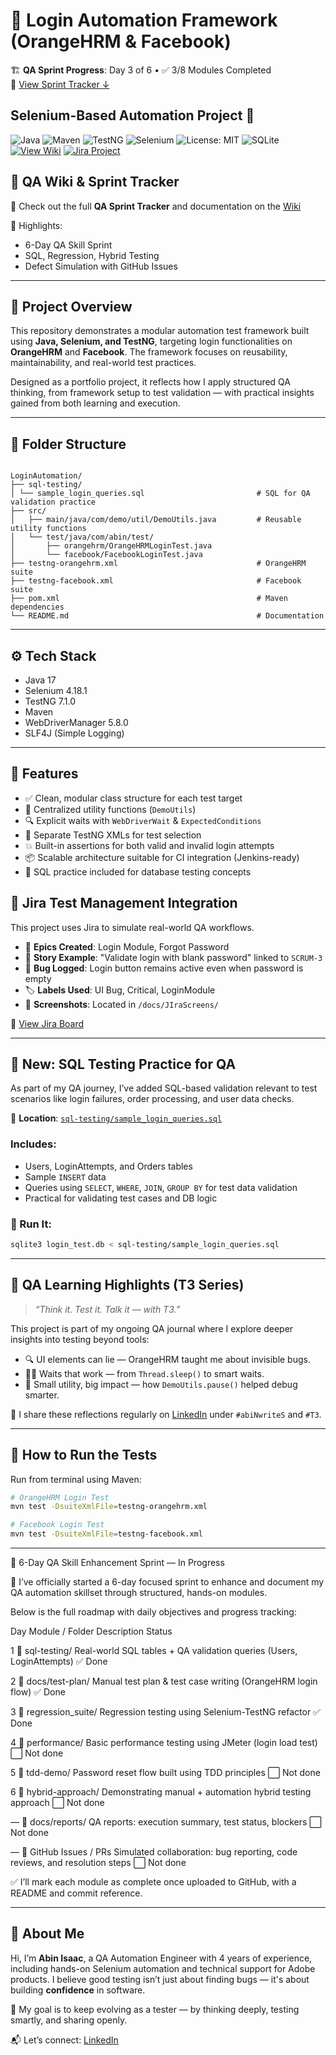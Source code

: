 # 🔐 Login Automation Framework (OrangeHRM & Facebook)

🏗️ **QA Sprint Progress**: Day 3 of 6 • ✅ 3/8 Modules Completed  
📌 [View Sprint Tracker ↓](#-6-day-qa-skill-enhancement-sprint--in-progress)


## Selenium-Based Automation Project 🚀

![Java](https://img.shields.io/badge/Java-ED8B00?style=for-the-badge&logo=java&logoColor=white)
![Maven](https://img.shields.io/badge/Maven-C71A36?style=for-the-badge&logo=apache-maven&logoColor=white)
![TestNG](https://img.shields.io/badge/TestNG-FF6347?style=for-the-badge&logo=testng&logoColor=white)
![Selenium](https://img.shields.io/badge/Selenium-43B02A?style=for-the-badge&logo=selenium&logoColor=white)
![License: MIT](https://img.shields.io/badge/License-MIT-blue.svg?style=for-the-badge)
![SQLite](https://img.shields.io/badge/SQLite-07405E?style=for-the-badge&logo=sqlite&logoColor=white) 
[![View Wiki](https://img.shields.io/badge/View-Wiki-blue?style=for-the-badge)](https://github.com/Abin-Isaac/LoginAutomation/wiki)
[![Jira Project](https://img.shields.io/badge/Jira-LoginAutomation-blue)](https://abinisaac111.atlassian.net/jira/your-work)



## 🧠 QA Wiki & Sprint Tracker

📘 Check out the full **QA Sprint Tracker** and documentation on the [Wiki](https://github.com/Abin-Isaac/LoginAutomation/wiki)

🚀 Highlights:
- 6-Day QA Skill Sprint
- SQL, Regression, Hybrid Testing
- Defect Simulation with GitHub Issues

---

## 📌 Project Overview

This repository demonstrates a modular automation test framework built using **Java, Selenium, and TestNG**, targeting login functionalities on **OrangeHRM** and **Facebook**. The framework focuses on reusability, maintainability, and real-world test practices.

Designed as a portfolio project, it reflects how I apply structured QA thinking, from framework setup to test validation — with practical insights gained from both learning and execution.

---

## 📁 Folder Structure

```

LoginAutomation/
├── sql-testing/
│ └── sample_login_queries.sql                         # SQL for QA validation practice
├── src/
│   ├── main/java/com/demo/util/DemoUtils.java         # Reusable utility functions
│   └── test/java/com/abin/test/
│       ├── orangehrm/OrangeHRMLoginTest.java
│       └── facebook/FacebookLoginTest.java
├── testng-orangehrm.xml                               # OrangeHRM suite
├── testng-facebook.xml                                # Facebook suite
├── pom.xml                                            # Maven dependencies
└── README.md                                          # Documentation

````

---

## ⚙️ Tech Stack

- Java 17
- Selenium 4.18.1
- TestNG 7.1.0
- Maven
- WebDriverManager 5.8.0
- SLF4J (Simple Logging)

---

## 🧪 Features

- ✅ Clean, modular class structure for each test target
- 🔁 Centralized utility functions (`DemoUtils`)
- 🔍 Explicit waits with `WebDriverWait` & `ExpectedConditions`
- 📄 Separate TestNG XMLs for test selection
- 💥 Built-in assertions for both valid and invalid login attempts
- 📦 Scalable architecture suitable for CI integration (Jenkins-ready)
- 📄 SQL practice included for database testing concepts

## 🧪 Jira Test Management Integration

This project uses Jira to simulate real-world QA workflows.

- 🔖 **Epics Created**: Login Module, Forgot Password
- 🧾 **Story Example**: "Validate login with blank password" linked to `SCRUM-3`
- 🐞 **Bug Logged**: Login button remains active even when password is empty
- 🏷️ **Labels Used**: UI Bug, Critical, LoginModule
- 📸 **Screenshots**: Located in `/docs/JIraScreens/`

🔗 [View Jira Board](https://abinisaac111.atlassian.net/jira/your-work)

---

## 🧠 New: SQL Testing Practice for QA

As part of my QA journey, I’ve added SQL-based validation relevant to test scenarios like login failures, order processing, and user data checks.

📄 **Location**: [`sql-testing/sample_login_queries.sql`](sql-testing/sample_login_queries.sql)

### Includes:
- Users, LoginAttempts, and Orders tables
- Sample `INSERT` data
- Queries using `SELECT`, `WHERE`, `JOIN`, `GROUP BY` for test data validation
- Practical for validating test cases and DB logic

### 🔧 Run It:
```bash
sqlite3 login_test.db < sql-testing/sample_login_queries.sql
```
---

## 🧠 QA Learning Highlights (T3 Series)
> _“Think it. Test it. Talk it — with T3.”_

This project is part of my ongoing QA journal where I explore deeper insights into testing beyond tools:

- 🔍 UI elements can lie — OrangeHRM taught me about invisible bugs.
- 🧘‍♂️ Waits that work — from `Thread.sleep()` to smart waits.
- 🧩 Small utility, big impact — how `DemoUtils.pause()` helped debug smarter.

📝 I share these reflections regularly on [LinkedIn](https://www.linkedin.com/in/abin-isaac) under `#abiNwriteS` and `#T3`.

---

## 🚀 How to Run the Tests

Run from terminal using Maven:

```bash
# OrangeHRM Login Test
mvn test -DsuiteXmlFile=testng-orangehrm.xml

# Facebook Login Test
mvn test -DsuiteXmlFile=testng-facebook.xml
````

---
🏁 6-Day QA Skill Enhancement Sprint — In Progress

🚀 I’ve officially started a 6-day focused sprint to enhance and document my QA automation skillset through structured, hands-on modules.

Below is the full roadmap with daily objectives and progress tracking:

Day	Module / Folder	Description	Status

1	📂 sql-testing/	Real-world SQL tables + QA validation queries (Users, LoginAttempts)	✅ Done

2	📂 docs/test-plan/	Manual test plan & test case writing (OrangeHRM login flow)	✅ Done

3	📂 regression_suite/	Regression testing using Selenium-TestNG refactor	✅ Done

4	📂 performance/	Basic performance testing using JMeter (login load test)	⬜ Not done

5	📂 tdd-demo/	Password reset flow built using TDD principles	⬜ Not done

6	📂 hybrid-approach/	Demonstrating manual + automation hybrid testing approach	⬜ Not done

—	📂 docs/reports/	QA reports: execution summary, test status, blockers	⬜ Not done

—	🔧 GitHub Issues / PRs	Simulated collaboration: bug reporting, code reviews, and resolution steps	⬜ Not done

✅ I’ll mark each module as complete once uploaded to GitHub, with a README and commit reference.

---

## 👤 About Me

Hi, I’m **Abin Isaac**, a QA Automation Engineer with 4 years of experience, including hands-on Selenium automation and technical support for Adobe products. I believe good testing isn’t just about finding bugs — it's about building **confidence** in software.

🎯 My goal is to keep evolving as a tester — by thinking deeply, testing smartly, and sharing openly.

📬 Let’s connect: [LinkedIn](https://www.linkedin.com/in/abin-isaac)
